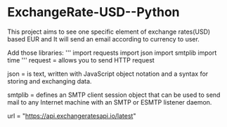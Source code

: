 # ExchangeRate-USD--Python

This project aims to see one specific element of exchange rates(USD) based EUR and It will send an email according to currency to user.

Add those libraries:
'''
import requests
import json
import smtplib
import time
'''
request = allows you to send HTTP request

json = is text, written with JavaScript object notation and a syntax for storing and exchanging data.

smtplib = defines an SMTP client session object that can be used to send mail to any Internet machine with an SMTP or ESMTP listener            daemon.

url = "https://api.exchangeratesapi.io/latest"


